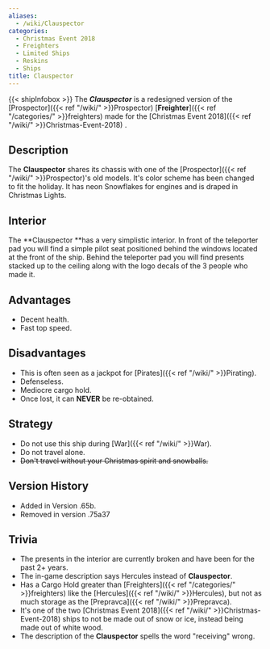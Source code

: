 ```yaml
---
aliases:
  - /wiki/Clauspector
categories:
  - Christmas Event 2018
  - Freighters
  - Limited Ships
  - Reskins
  - Ships
title: Clauspector
---
```


{{< shipInfobox >}} The **_Clauspector_** is a redesigned version of the [Prospector]({{< ref "/wiki/" >}}Prospector) [**Freighter**]({{< ref "/categories/" >}}freighters) made for the [Christmas Event 2018]({{< ref "/wiki/" >}}Christmas-Event-2018) .

## Description

The **Clauspector** shares its chassis with one of the [Prospector]({{< ref "/wiki/" >}}Prospector)'s old models. It's color scheme has been changed to fit the holiday. It has neon Snowflakes for engines and is draped in Christmas Lights.

## Interior

The **Clauspector **has a very simplistic interior. In front of the teleporter pad you will find a simple pilot seat positioned behind the windows located at the front of the ship. Behind the teleporter pad you will find presents stacked up to the ceiling along with the logo decals of the 3 people who made it.

## Advantages

- Decent health.
- Fast top speed.

## Disadvantages

- This is often seen as a jackpot for [Pirates]({{< ref "/wiki/" >}}Pirating).
- Defenseless.
- Mediocre cargo hold.
- Once lost, it can **NEVER** be re-obtained.

## Strategy

- Do not use this ship during [War]({{< ref "/wiki/" >}}War).
- Do not travel alone.
- <s>Don't travel without your Christmas spirit and snowballs.</s>

## Version History

- Added in Version .65b.
- Removed in version .75a37

## Trivia

- The presents in the interior are currently broken and have been for the past 2+ years.
- The in-game description says Hercules instead of **Clauspector**.
- Has a Cargo Hold greater than [Freighters]({{< ref "/categories/" >}}freighters) like the [Hercules]({{< ref "/wiki/" >}}Hercules), but not as much storage as the [Prepravca]({{< ref "/wiki/" >}}Prepravca).
- It's one of the two [Christmas Event 2018]({{< ref "/wiki/" >}}Christmas-Event-2018) ships to not be made out of snow or ice, instead being made out of white wood.
- The description of the **Clauspector** spells the word "receiving" wrong.
